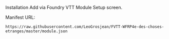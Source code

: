 Installation
Add via Foundry VTT Module Setup screen.

Manifest URL:
```
https://raw.githubusercontent.com/LeoGrosjean/FVTT-WFRP4e-des-choses-etranges/master/module.json
```
